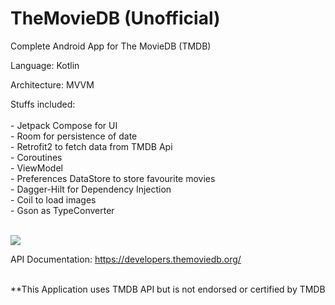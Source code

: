 # TheMovieDB (Unofficial)

Complete Android App for The MovieDB (TMDB)

Language: Kotlin

Architecture: MVVM

Stuffs included:</br></br>
    - Jetpack Compose for UI</br>
    - Room for persistence of date</br>
    - Retrofit2 to fetch data from TMDB Api</br>
    - Coroutines</br>
    - ViewModel</br>
    - Preferences DataStore to store favourite movies</br>
    - Dagger-Hilt for Dependency Injection</br>
    - Coil to load images</br>
    - Gson as TypeConverter</br></br>
    
<img src="https://www.google.com/url?sa=i&url=https%3A%2F%2Fwww.phonearena.com%2Fnews%2FBit-Torrent-app-remains-available-inm-the-app-store_id104538&psig=AOvVaw11gy3uqtt15qPWTaiHo8AQ&ust=1651822275984000&source=images&cd=vfe&ved=0CAwQjRxqFwoTCOiSotPrx_cCFQAAAAAdAAAAABAD"/>
    
API Documentation: https://developers.themoviedb.org/</br></br>

**This Application uses TMDB API but is not endorsed or certified by TMDB
